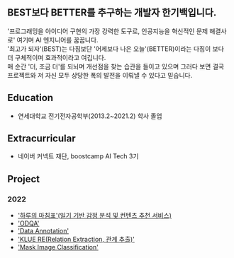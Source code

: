 ## BEST보다 BETTER를 추구하는 개발자 한기백입니다.
'프로그래밍을 아이디어 구현의 가장 강력한 도구로, 인공지능을 혁신적인 문제 해결사로' 여기며 AI 엔지니어를 꿈꿉니다.</br>
'최고가 되자'(BEST)는 다짐보단 '어제보다 나은 오늘'(BETTER)이라는 다짐이 보다 더 구체적이며 효과적이라고 여깁니다.</br>
매 순간 '더, 조금 더'를 되뇌며 개선점을 찾는 습관을 들이고 있으며 그러다 보면 결국 프로젝트와 저 자신 모두 상당한 폭의 발전을 이뤄낼 수 있다고 믿습니다.

## Education
- 연세대학교 전기전자공학부(2013.2~2021.2) 학사 졸업

## Extracurricular
- 네이버 커넥트 재단, boostcamp AI Tech 3기

## Project
### 2022
- ['하루의 마침표'(일기 기반 감정 분석 및 컨텐츠 추천 서비스)](https://github.com/boostcampaitech3/final-project-level3-nlp-01)
- ['ODQA'](https://github.com/ivorrr987/level2-mrc-level2-nlp-01)
- ['Data Annotation'](https://github.com/ivorrr987/bcai_lv2_pstage_data)
- ['KLUE RE(Relation Extraction, 관계 추출)'](https://github.com/ivorrr987/level2-klue-level2-nlp-01)
- ['Mask Image Classification'](https://github.com/ivorrr987/level1-image-classification-level1-nlp-01)
